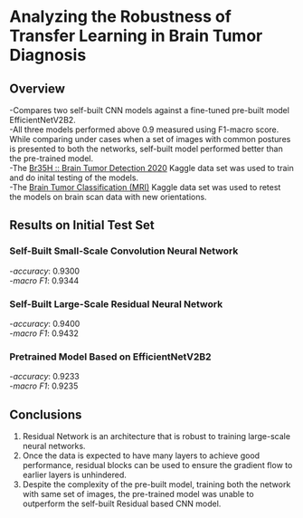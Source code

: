 # Analyzing the Robustness of Transfer Learning in Brain Tumor Diagnosis

## Overview

-Compares two self-built CNN models against a fine-tuned pre-built model EfficientNetV2B2.  
-All three models performed above 0.9 measured using F1-macro score. While comparing under cases when a set of images with common postures is presented to both the networks, self-built model performed better than the pre-trained model.  
-The [Br35H :: Brain Tumor Detection 2020](https://www.kaggle.com/datasets/ahmedhamada0/brain-tumor-detection) Kaggle data set was used to train and do inital testing of the models.  
-The [Brain Tumor Classification (MRI)](https://www.kaggle.com/datasets/sartajbhuvaji/brain-tumor-classification-mri?select=Training) Kaggle data set was used to retest the models on brain scan data with new orientations.

## Results on Initial Test Set

### Self-Built Small-Scale Convolution Neural Network  
-*accuracy*: 0.9300  
-*macro F1*: 0.9344  

### Self-Built Large-Scale Residual Neural Network
-*accuracy*: 0.9400  
-*macro F1*: 0.9432  

### Pretrained Model Based on EfficientNetV2B2
-*accuracy*: 0.9233  
-*macro F1*: 0.9235  

## Conclusions

1. Residual Network is an architecture that is robust to training large-scale neural networks.  
2. Once the data is expected to have many layers to achieve good performance, residual blocks can be used to ensure the gradient flow to earlier layers is unhindered.  
3. Despite the complexity of the pre-built model, training both the network with same set of images, the pre-trained model was unable to outperform the self-built Residual based CNN model.  
